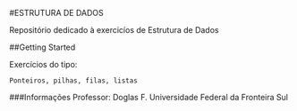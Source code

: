 #ESTRUTURA DE DADOS

Repositório dedicado à exercicíos de Estrutura de Dados

##Getting Started

Exercícios do tipo:
```
Ponteiros, pilhas, filas, listas
```
###Informações
Professor: Doglas F.
Universidade Federal da Fronteira Sul

